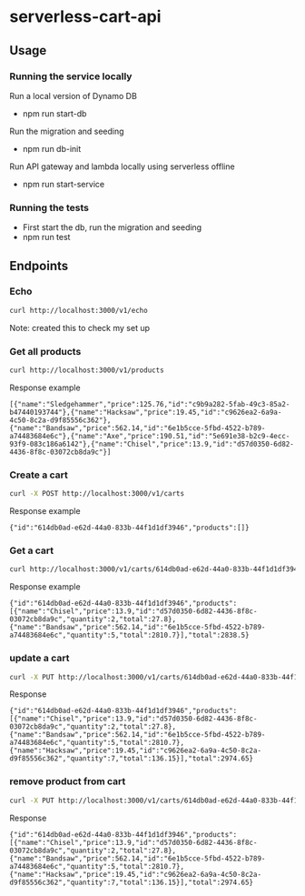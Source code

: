 # serverless-cart-api

## Usage

### Running the service locally
Run a local version of Dynamo DB
- npm run start-db 

Run the migration and seeding
- npm run db-init

Run API gateway and lambda locally using serverless offline
- npm run start-service

### Running the tests
- First start the db, run the migration and seeding
- npm run test

## Endpoints

### Echo

```bash
curl http://localhost:3000/v1/echo
```

Note: created this to check my set up

### Get all products

```bash
curl http://localhost:3000/v1/products
```

Response example
```
[{"name":"Sledgehammer","price":125.76,"id":"c9b9a282-5fab-49c3-85a2-b47440193744"},{"name":"Hacksaw","price":19.45,"id":"c9626ea2-6a9a-4c50-8c2a-d9f85556c362"},{"name":"Bandsaw","price":562.14,"id":"6e1b5cce-5fbd-4522-b789-a74483684e6c"},{"name":"Axe","price":190.51,"id":"5e691e38-b2c9-4ecc-93f9-083c186a6142"},{"name":"Chisel","price":13.9,"id":"d57d0350-6d82-4436-8f8c-03072cb8da9c"}]
```

### Create a cart

```bash
curl -X POST http://localhost:3000/v1/carts
```
Response example
```
{"id":"614db0ad-e62d-44a0-833b-44f1d1df3946","products":[]}
```


### Get a cart

```bash
curl http://localhost:3000/v1/carts/614db0ad-e62d-44a0-833b-44f1d1df3946
```
Response example
```
{"id":"614db0ad-e62d-44a0-833b-44f1d1df3946","products":[{"name":"Chisel","price":13.9,"id":"d57d0350-6d82-4436-8f8c-03072cb8da9c","quantity":2,"total":27.8},{"name":"Bandsaw","price":562.14,"id":"6e1b5cce-5fbd-4522-b789-a74483684e6c","quantity":5,"total":2810.7}],"total":2838.5}
```

### update a cart

```bash
curl -X PUT http://localhost:3000/v1/carts/614db0ad-e62d-44a0-833b-44f1d1df3946/products/c9626ea2-6a9a-4c50-8c2a-d9f85556c362 --data '{ "quantity": 7 }'
```
Response
```
{"id":"614db0ad-e62d-44a0-833b-44f1d1df3946","products":[{"name":"Chisel","price":13.9,"id":"d57d0350-6d82-4436-8f8c-03072cb8da9c","quantity":2,"total":27.8},{"name":"Bandsaw","price":562.14,"id":"6e1b5cce-5fbd-4522-b789-a74483684e6c","quantity":5,"total":2810.7},{"name":"Hacksaw","price":19.45,"id":"c9626ea2-6a9a-4c50-8c2a-d9f85556c362","quantity":7,"total":136.15}],"total":2974.65}
```


### remove product from cart

```bash
curl -X PUT http://localhost:3000/v1/carts/614db0ad-e62d-44a0-833b-44f1d1df3946/products/c9626ea2-6a9a-4c50-8c2a-d9f85556c362 --data '{ "quantity": 0 }'
```
Response
```
{"id":"614db0ad-e62d-44a0-833b-44f1d1df3946","products":[{"name":"Chisel","price":13.9,"id":"d57d0350-6d82-4436-8f8c-03072cb8da9c","quantity":2,"total":27.8},{"name":"Bandsaw","price":562.14,"id":"6e1b5cce-5fbd-4522-b789-a74483684e6c","quantity":5,"total":2810.7},{"name":"Hacksaw","price":19.45,"id":"c9626ea2-6a9a-4c50-8c2a-d9f85556c362","quantity":7,"total":136.15}],"total":2974.65}
```
